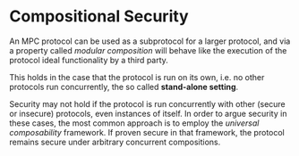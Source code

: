 # Compositional Security

An MPC protocol can be used as a subprotocol for a larger protocol,
and via a property called _modular composition_ will behave like the
execution of the protocol ideal functionality by a third party.

This holds in the case that the protocol is run on its own, i.e. no
other protocols run concurrently, the so called **stand-alone
setting**.
 
Security may not hold if the protocol is run concurrently with other
(secure or insecure) protocols, even instances of itself. In order to
argue security in these cases, the most common approach is to employ
the _universal composability_ framework. If proven secure in that
framework, the protocol remains secure under arbitrary concurrent
compositions.
